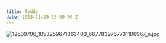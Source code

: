 ```yaml
---
title: Teddy
date: 2018-11-29 15:50:00 Z
---
```


![12509706_1053259671363403_6677839767731106967_n.jpg](/uploads/12509706_1053259671363403_6677839767731106967_n.jpg)